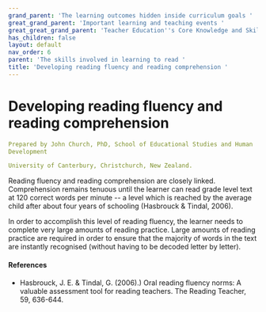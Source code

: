 ```yaml
---
grand_parent: 'The learning outcomes hidden inside curriculum goals '
great_grand_parent: 'Important learning and teaching events '
great_great_grand_parent: 'Teacher Education''s Core Knowledge and Skills.'
has_children: false
layout: default
nav_order: 6
parent: 'The skills involved in learning to read '
title: 'Developing reading fluency and reading comprehension '
---
```

# Developing reading fluency and reading comprehension


```yaml
Prepared by John Church, PhD, School of Educational Studies and Human
Development

University of Canterbury, Christchurch, New Zealand.
```


Reading fluency and reading comprehension are closely linked.
Comprehension remains tenuous until the learner can read grade level
text at 120 correct words per minute -- a level which is reached by the
average child after about four years of schooling (Hasbrouck & Tindal,
2006).

In order to accomplish this level of reading fluency, the learner needs
to complete very large amounts of reading practice. Large amounts of
reading practice are required in order to ensure that the majority of
words in the text are instantly recognised (without having to be decoded
letter by letter).


#### References

-   Hasbrouck, J. E. & Tindal, G. (2006).) Oral reading fluency norms: A
    valuable assessment tool for reading teachers. The Reading Teacher,
    59, 636-644.

